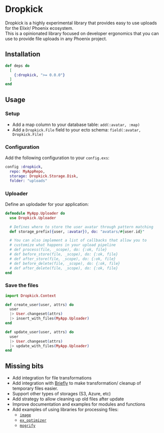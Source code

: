 # Dropkick

Dropkick is a highly experimental library that provides easy to use uploads for the Elixir/ Phoenix ecosystem.  
This is a opinionated library focused on developer ergonomics that you can use to provide file uploads in any Phoenix project.

## Installation

```elixir
def deps do
  [
    {:dropkick, ">= 0.0.0"}
  ]
end
```

## Usage

### Setup

- Add a map column to your database table: `add(:avatar, :map)` 
- Add a `Dropkick.File` field to your ecto schema: `field(:avatar, Dropkick.File)`

### Configuration

Add the following configuration to your `config.exs`:

```elixir
config :dropkick,
  repo: MyAppRepo,
  storage: Dropkick.Storage.Disk,
  folder: "uploads"
```

### Uploader

Define an uplodader for your application:

```elixir
defmodule MyApp.Uploader do
  use Dropkick.Uploader

  # Defines where to store the user avatar through pattern matching
  def storage_prefix({user, :avatar}), do: "avatars/#{user.id}"

  # You can also implement a list of callbacks that allow you to 
  # customize what happens in your upload pipeline
  # def process(file, _scope), do: {:ok, file}
  # def before_store(file, _scope), do: {:ok, file}
  # def after_store(file, _scope), do: {:ok, file}
  # def before_delete(file, _scope), do: {:ok, file}
  # def after_delete(file, _scope), do: {:ok, file}
end 
```

### Save the files

```elixir
import Dropkick.Context

def create_user(user, attrs) do
  user
  |> User.changeset(attrs)
  |> insert_with_files(MyApp.Uploader)
end

def update_user(user, attrs) do
  user
  |> User.changeset(attrs)
  |> update_with_files(MyApp.Uploader)
end
```

## Missing bits

- Add integration for file transformations
- Add integration with [Briefly](https://hexdocs.pm/briefly) to make transformation/ cleanup of temporary files easier.
- Support other types of storages (S3, Azure, etc)
- Add strategy to allow cleaning up old files after update
- Improve documentation and examples for modules and functions
- Add examples of using libraries for processing files: 
  - [`image`](https://hexdocs.pm/image)
  - [`ex_optimizer`](https://hexdocs.pm/ex_optimizer)
  - [`mogrify`](https://hexdocs.pm/mogrify)
